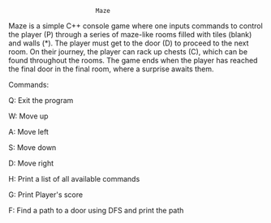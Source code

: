 							Maze

Maze is a simple C++ console game where one inputs commands to control the 
player (P) through a series of maze-like rooms filled with tiles (blank)
and walls (*). The player must get to the door (D) to proceed to the next room.
On their journey, the player can rack up chests (C), which can be found
throughout the rooms. The game ends when the player has reached the final door 
in the final room, where a surprise awaits them.

Commands:

Q: Exit the program

W: Move up

A: Move left

S: Move down

D: Move right

H: Print a list of all available commands

G: Print Player's score

F: Find a path to a door using DFS and print the path
